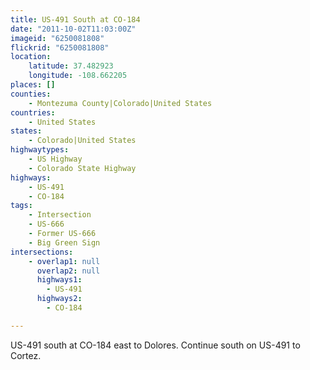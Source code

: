 ```yaml
---
title: US-491 South at CO-184
date: "2011-10-02T11:03:00Z"
imageid: "6250081808"
flickrid: "6250081808"
location:
    latitude: 37.482923
    longitude: -108.662205
places: []
counties:
    - Montezuma County|Colorado|United States
countries:
    - United States
states:
    - Colorado|United States
highwaytypes:
    - US Highway
    - Colorado State Highway
highways:
    - US-491
    - CO-184
tags:
    - Intersection
    - US-666
    - Former US-666
    - Big Green Sign
intersections:
    - overlap1: null
      overlap2: null
      highways1:
        - US-491
      highways2:
        - CO-184

---
```

US-491 south at CO-184 east to Dolores.  Continue south on US-491 to Cortez.